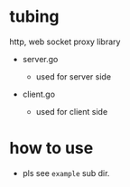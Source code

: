 # tubing
http, web socket proxy library

- server.go
  - used for server side

- client.go
  - used for client side
  
# how to use

- pls see `example` sub dir.  